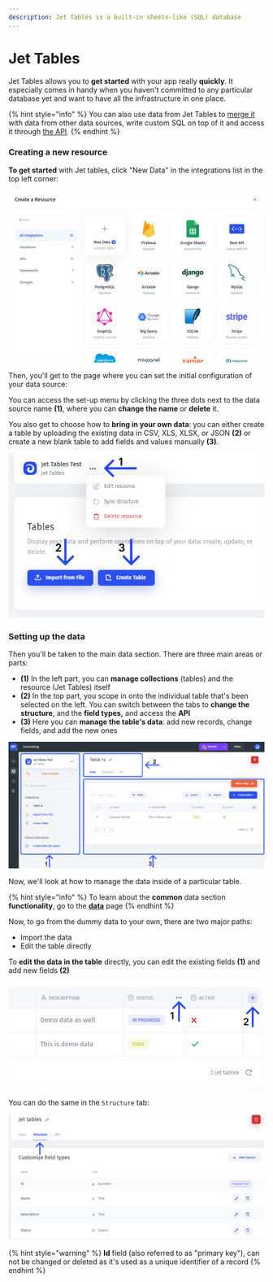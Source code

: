 ```yaml
---
description: Jet Tables is a built-in sheets-like (SQL) database
---
```


# Jet Tables

Jet Tables allows you to **get started** with your app really **quickly**. It especially comes in handy when you haven't committed to any particular database yet and want to have all the infrastructure in one place.

{% hint style="info" %}
You can also use data from Jet Tables to [merge it](../../data-blending.md) with data from other data sources, write custom SQL on top of it and access it through [the API](https://docs.jetadmin.io/user-guide/jet-admin-api#resources-api).
{% endhint %}

### Creating a new resource

**To get started** with Jet tables, click "New Data" in the integrations list in the top left corner:

![](../../../.gitbook/assets/ndfbg.JPG)

Then, you'll get to the page where you can set the initial configuration of your data source:

You can access the set-up menu by clicking the three dots next to the data source name **(1)**, where you can **change the name** or **delete** it.

You also get to choose how to **bring in your own data**: you can either create a table by uploading the existing data in CSV, XLS, XLSX, or JSON **(2)** or create a new blank table to add fields and values manually **(3)**.

![](../../../.gitbook/assets/dthfyg.png)

### Setting up the data

Then you'll be taken to the main data section. There are three main areas or parts:

* **(1)** In the left part, you can **manage collections** (tables) and the resource (Jet Tables) itself
* **(2)** In the top part, you scope in onto the individual table that's been selected on the left. You can switch between the tabs to **change the structure**, and the **field types,** and access the **API**
* **(3)** Here you can **manage the table's data**: add new records, change fields, and add the new ones

![](../../../.gitbook/assets/dthfb.png)

Now, we'll look at how to manage the data inside of a particular table.

{% hint style="info" %}
To learn about the **common** data section **functionality**, go to the [**data**](broken-reference) page
{% endhint %}

Now, to go from the dummy data to your own, there are two major paths:

* Import the data
* Edit the table directly

To **edit the data in the table** directly, you can edit the existing fields **(1)** and add new fields **(2)**

![](<../../../.gitbook/assets/thdr6f (1).png>)

You can do the same in the `Structure` tab:

![](../../../.gitbook/assets/dyktfugky.png)

{% hint style="warning" %}
**Id** field (also referred to as "primary key"), can not be changed or deleted as it's used as a unique identifier of a record
{% endhint %}

